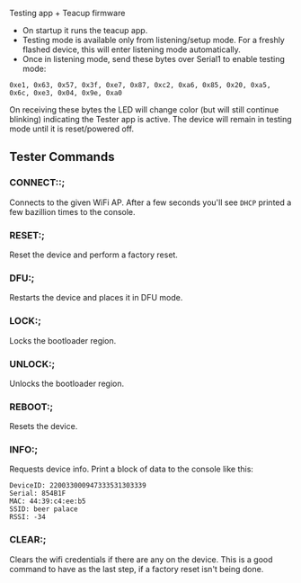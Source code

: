 Testing app + Teacup firmware

- On startup it runs the teacup app. 
- Testing mode is available only from listening/setup mode. For a freshly flashed device, this will enter listening mode automatically. 
- Once in listening mode, send these bytes over Serial1 to enable testing mode:
 
```
0xe1, 0x63, 0x57, 0x3f, 0xe7, 0x87, 0xc2, 0xa6, 0x85, 0x20, 0xa5, 0x6c, 0xe3, 0x04, 0x9e, 0xa0
```

On receiving these bytes the LED will change color (but will still continue blinking) indicating
the Tester app is active. The device will remain in testing mode until it is reset/powered off.

## Tester Commands

### CONNECT:<ssid>:<pwd>;

Connects to the given WiFi AP. After a few seconds you'll see `DHCP` printed a few bazillion times to the console.

### RESET:;

Reset the device and perform a factory reset.

### DFU:;

Restarts the device and places it in DFU mode.

### LOCK:;

Locks the bootloader region.

### UNLOCK:;

Unlocks the bootloader region.

### REBOOT:;

Resets the device.

### INFO:; 

Requests device info. Print a block of data to the console like this:

```
DeviceID: 220033000947333531303339
Serial: 854B1F
MAC: 44:39:c4:ee:b5
SSID: beer palace
RSSI: -34
```

### CLEAR:;

Clears the wifi credentials if there are any on the device. This is a good command to have as the last step, if a factory reset isn't being done.

